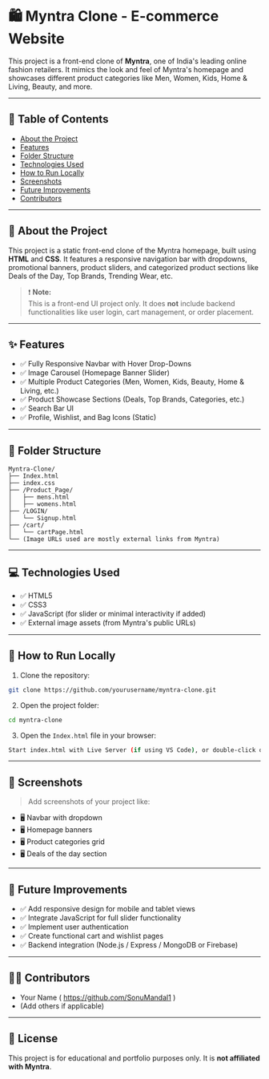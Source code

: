 
# 🛍️ Myntra Clone - E-commerce Website

This project is a front-end clone of **Myntra**, one of India's leading online fashion retailers. It mimics the look and feel of Myntra's homepage and showcases different product categories like Men, Women, Kids, Home & Living, Beauty, and more.

---

## 📌 Table of Contents

- [About the Project](#about-the-project)
- [Features](#features)
- [Folder Structure](#folder-structure)
- [Technologies Used](#technologies-used)
- [How to Run Locally](#how-to-run-locally)
- [Screenshots](#screenshots)
- [Future Improvements](#future-improvements)
- [Contributors](#contributors)

---

## 📖 About the Project

This project is a static front-end clone of the Myntra homepage, built using **HTML** and **CSS**. It features a responsive navigation bar with dropdowns, promotional banners, product sliders, and categorized product sections like Deals of the Day, Top Brands, Trending Wear, etc.

> ❗ **Note:**  
This is a front-end UI project only. It does **not** include backend functionalities like user login, cart management, or order placement.

---

## ✨ Features

- ✅ Fully Responsive Navbar with Hover Drop-Downs  
- ✅ Image Carousel (Homepage Banner Slider)  
- ✅ Multiple Product Categories (Men, Women, Kids, Beauty, Home & Living, etc.)  
- ✅ Product Showcase Sections (Deals, Top Brands, Categories, etc.)  
- ✅ Search Bar UI  
- ✅ Profile, Wishlist, and Bag Icons (Static)  

---

## 📂 Folder Structure

```
Myntra-Clone/
├── Index.html
├── index.css
├── /Product_Page/
│   ├── mens.html
│   ├── womens.html
├── /LOGIN/
│   └── Signup.html
├── /cart/
│   └── cartPage.html
└── (Image URLs used are mostly external links from Myntra)
```

---

## 💻 Technologies Used

- ✅ HTML5  
- ✅ CSS3  
- ✅ JavaScript (for slider or minimal interactivity if added)  
- ✅ External image assets (from Myntra's public URLs)

---

## 🚀 How to Run Locally

1. Clone the repository:

```bash
git clone https://github.com/yourusername/myntra-clone.git
```

2. Open the project folder:

```bash
cd myntra-clone
```

3. Open the `Index.html` file in your browser:

```bash
Start index.html with Live Server (if using VS Code), or double-click on the file.
```

---

## 📸 Screenshots

> Add screenshots of your project like:

- 🖥️ Navbar with dropdown  
- 🖥️ Homepage banners  
- 🖥️ Product categories grid  
- 🖥️ Deals of the day section  

---

## 🚧 Future Improvements

- ✅ Add responsive design for mobile and tablet views  
- ✅ Integrate JavaScript for full slider functionality  
- ✅ Implement user authentication  
- ✅ Create functional cart and wishlist pages  
- ✅ Backend integration (Node.js / Express / MongoDB or Firebase)  

---

## 👨‍💻 Contributors

- Your Name ( https://github.com/SonuMandal1 )  
- (Add others if applicable)

---

## 📝 License

This project is for educational and portfolio purposes only. It is **not affiliated with Myntra**.

